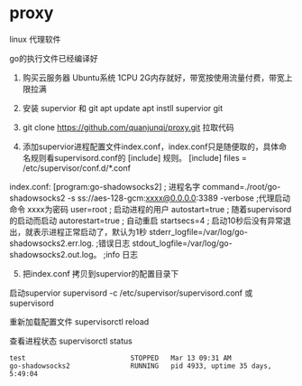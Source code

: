 # proxy
linux 代理软件

go的执行文件已经编译好

1. 购买云服务器  Ubuntu系统 1CPU 2G内存就好，带宽按使用流量付费，带宽上限拉满

2. 安装 supervior 和 git
 apt update
 apt instll supervior git
 
3.  git clone https://github.com/quanjunqi/proxy.git  拉取代码

4. 添加supervior进程配置文件index.conf，index.conf只是随便取的，具体命名规则看supervisord.conf的 [include] 规则。
    [include]
    files = /etc/supervisor/conf.d/*.conf

index.conf:
[program:go-shadowsocks2] ; 进程名字
command=./root/go-shadowsocks2 -s ss://aes-128-gcm:xxxx@0.0.0.0:3389 -verbose  ;代理启动命令 xxxx为密码
user=root ; 启动进程的用户
autostart=true                ; 随着supervisord的启动而启动
autorestart=true              ; 自动重启
startsecs=4                   ; 启动10秒后没有异常退出，就表示进程正常启动了，默认为1秒
stderr_logfile=/var/log/go-shadowsocks2.err.log.  ;错误日志
stdout_logfile=/var/log/go-shadowsocks2.out.log。 ;info 日志


5. 把index.conf 拷贝到supervior的配置目录下

  启动supervior
  supervisord -c /etc/supervisor/supervisord.conf   或  supervisord 

  重新加载配置文件
  supervisorctl reload
  
  查看进程状态
  supervisorctl status
  
    test                          STOPPED   Mar 13 09:31 AM
    go-shadowsocks2               RUNNING   pid 4933, uptime 35 days, 5:49:04
  




